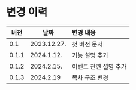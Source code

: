 # 변경 이력

| 버전   | 날짜 | 변경 내용 |
|-----------|------|:------------|
| 0.1 | 2023.12.27. | 첫 버전 문서 |
| 0.1.1 | 2024.1.12. | 기능 설명 추가 |
| 0.1.2 | 2024.2.15. | 이벤트 관련 설명 추가 |
| 0.1.3 | 2024.2.19 | 목차 구조 변경 |
